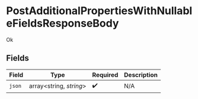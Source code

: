 # PostAdditionalPropertiesWithNullableFieldsResponseBody

Ok


## Fields

| Field                   | Type                    | Required                | Description             |
| ----------------------- | ----------------------- | ----------------------- | ----------------------- |
| `json`                  | array<string, *string*> | :heavy_check_mark:      | N/A                     |